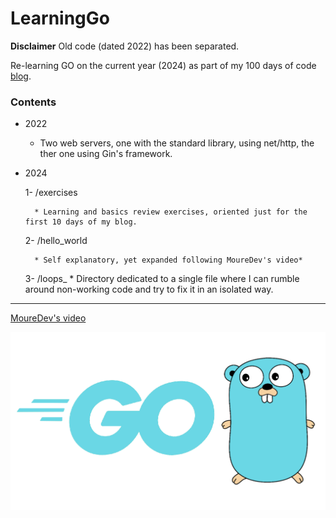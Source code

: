 # LearningGo

__Disclaimer__
Old code (dated 2022) has been separated.

Re-learning GO on the current year (2024) as part of my 100 days of code [blog](https://akirapearl.github.io/jekyll_blog/).

### Contents

- 2022
	* Two web servers, one with the standard library, using net/http, the ther one using Gin's framework.
- 2024

	1- /exercises

		* Learning and basics review exercises, oriented just for the first 10 days of my blog.
	2- /hello_world

		* Self explanatory, yet expanded following MoureDev's video*

	3- /loops_
		* Directory dedicated to a single file where I can rumble around non-working code and try to fix it in an isolated way.

---
[MoureDev's video](https://youtu.be/AGiayASyp2Q?si=Yg_tUZano1KIp5ab)


![Golang logo](https://github.com/Akirapearl/LearningGo/blob/main/Golang.png)
